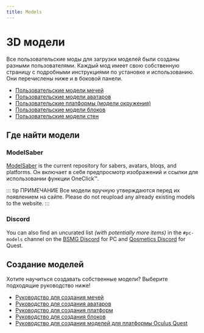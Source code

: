 ```yaml
---
title: Models
---
```


# 3D модели
Все пользовательские моды для загрузки моделей были созданы разными пользователями. Каждый мод имеет свою собственную страницу с подробными инструкциями по установке и использованию. Они перечислены ниже и в боковой панели.

* [Пользовательские модели мечей](./custom-sabers.md)
* [Пользовательские модели аватаров](./custom-avatars.md)
* [Пользовательские платформы (модели окружения)](./custom-platforms.md)
* [Пользовательские модели блоков](./custom-notes.md)
* [Пользовательские модели стен](./custom-walls.md)

## Где найти модели
### ModelSaber
[ModelSaber](https://modelsaber.com/) is the current repository for sabers, avatars, bloqs, and platforms. Он включает в себя предпросмотр изображений и ссылки для использовании функции OneClick&trade;.

::: tip ПРИМЕЧАНИЕ Все модели вручную утверждаются перед их появлением на сайте. Please do not reupload any already existing models to the website. :::

### Discord
You can also find an uncurated list _(with potentially more items)_ in the `#pc-models` channel on the [BSMG Discord](https://discord.gg/beatsabermods) for PC and [Qosmetics Discord](https://discord.gg/qosmetics) for Quest.

## Создание моделей
Хотите научиться создавать собственные модели? Выберите подходящие руководство ниже!
* [Руководство для создания мечей](./sabers-guide.md)
* [Руководство для создания аватаров](./avatars-guide.md)
* [Руководство для создания платформ](./platforms-guide.md)
* [Руководство для создания блоков](./notes-guide.md)
* [Руководство для создания моделей для платформы Oculus Quest](https://github.com/RedBrumbler/Qosmetics/wiki)
